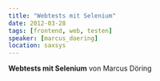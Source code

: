```yaml
---
title: "Webtests mit Selenium"
date: 2012-03-28
tags: [frontend, web, testen]
speaker: [marcus_doering]
location: saxsys
---
```


**Webtests mit Selenium** von Marcus Döring
